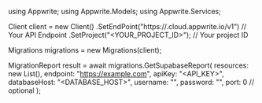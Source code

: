 using Appwrite;
using Appwrite.Models;
using Appwrite.Services;

Client client = new Client()
    .SetEndPoint("https://<REGION>.cloud.appwrite.io/v1") // Your API Endpoint
    .SetProject("<YOUR_PROJECT_ID>"); // Your project ID

Migrations migrations = new Migrations(client);

MigrationReport result = await migrations.GetSupabaseReport(
    resources: new List<string>(),
    endpoint: "https://example.com",
    apiKey: "<API_KEY>",
    databaseHost: "<DATABASE_HOST>",
    username: "<USERNAME>",
    password: "<PASSWORD>",
    port: 0 // optional
);